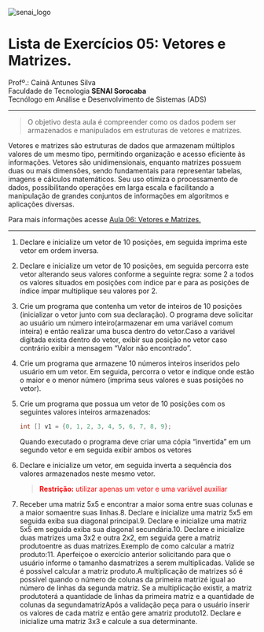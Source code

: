 ![senai_logo](https://transparencia.sp.senai.br/Content/img/logo-senai.png)

# Lista de Exercícios 05: Vetores e Matrizes. 

Profº.: Cainã Antunes Silva  
Faculdade de Tecnologia **SENAI Sorocaba**  
Tecnólogo em Análise e Desenvolvimento de Sistemas (ADS)
___


> O objetivo desta aula é compreender como os dados podem ser armazenados e manipulados em estruturas de vetores e matrizes.

Vetores e matrizes são estruturas de dados que armazenam múltiplos valores de um mesmo tipo, permitindo organização e acesso eficiente às informações. Vetores são unidimensionais, enquanto matrizes possuem duas ou mais dimensões, sendo fundamentais para representar tabelas, imagens e cálculos matemáticos. Seu uso otimiza o processamento de dados, possibilitando operações em larga escala e facilitando a manipulação de grandes conjuntos de informações em algoritmos e aplicações diversas.

Para mais informações acesse [Aula 06: Vetores e Matrizes.](https://cainaantunes.notion.site/Aula-06-Vetores-189bde521b3b8086b846fa65fc665a0b?pvs=4)

***

1. Declare e inicialize um vetor de 10 posições, em seguida imprima este vetor em ordem inversa.

2. Declare e inicialize um vetor de 10 posições, em seguida percorra este vetor alterando seus valores conforme a seguinte regra: some 2 a todos os valores situados em posições com índice par e para as posições de índice ímpar multiplique seu valores por 2.

3. Crie um programa que contenha um vetor de inteiros de 10 posições (inicializar o vetor junto com sua declaração). O programa deve solicitar ao usuário um número inteiro(armazenar em uma variável comum inteira) e então realizar uma busca dentro do vetor.Caso a variável digitada exista dentro do vetor, exibir sua posição no vetor caso contrário exibir a mensagem “Valor não encontrado”.

4. Crie um programa que armazene 10 números inteiros inseridos pelo usuário em um vetor. Em seguida, percorra o vetor e indique onde estão o maior e o menor número (imprima seus valores e suas posições no vetor).

5. Crie um programa que possua um vetor de 10 posições com os seguintes valores inteiros armazenados: 
    
    ```java
    int [] v1 = {0, 1, 2, 3, 4, 5, 6, 7, 8, 9};
    ```

    Quando executado o programa deve criar uma cópia “invertida” em um segundo vetor e em seguida exibir ambos os vetores

6. Declare e inicialize um vetor, em seguida inverta a sequência dos valores armazenados neste mesmo vetor. 
    
    > <font color="red"> **Restrição:** utilizar apenas um vetor e uma variável auxiliar </font>

7. Receber uma matriz 5x5 e encontrar a maior soma entre suas colunas e a maior somaentre suas linhas.8. Declare e inicialize uma matriz 5x5 em seguida exiba sua diagonal principal.9. Declare e inicialize uma matriz 5x5 em seguida exiba sua diagonal secundária.10. Declare e inicialize duas matrizes uma 3x2 e outra 2x2, em seguida gere a matriz produtoentre as duas matrizes.Exemplo de como calcular a matriz produto:11. Aperfeiçoe o exercício anterior solicitando para que o usuário informe o tamanho dasmatrizes a serem multiplicadas. Valide se é possível calcular a matriz produto.A multiplicação de matrizes só é possível quando o número de colunas da primeira matrizé igual ao número de linhas da segunda matriz. Se a multiplicação existir, a matriz produtoterá a quantidade de linhas da primeira matriz e a quantidade de colunas da segundamatrizApós a validação peça para o usuário inserir os valores de cada matriz e então gere amatriz produto12. Declare e inicialize uma matriz 3x3 e calcule a sua determinante.